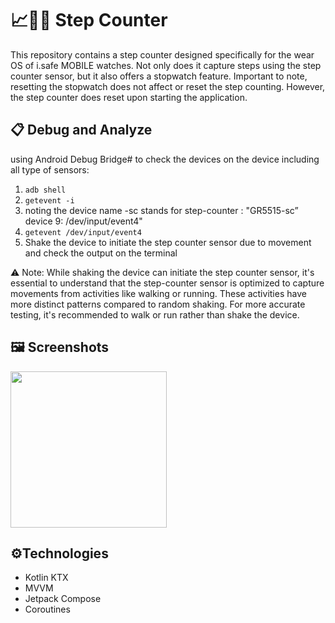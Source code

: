 # 📈🚶‍♂️ Step Counter 

This repository contains a step counter designed specifically for the wear OS of i.safe MOBILE watches. Not only does it capture steps using the step counter sensor, but it also offers a stopwatch feature.
Important to note, resetting the stopwatch does not affect or reset the step counting. However, the step counter does reset upon starting the application.


## 📋 Debug and Analyze 
using Android Debug Bridge# to check the devices on the device including all type of sensors: 

1. ```adb shell```
2. ```getevent -i```
3. noting the device name -sc stands for step-counter :
 "GR5515-sc” device 9: /dev/input/event4"
4. ``` getevent /dev/input/event4 ```
5. Shake the device to initiate the step counter sensor due to movement and check the output on the terminal

⚠️ Note: While shaking the device can initiate the step counter sensor, it's essential to understand that the step-counter sensor is optimized to capture movements from activities like walking or running. These activities have more distinct patterns compared to random shaking. For more accurate testing, it's recommended to walk or run rather than shake the device.

## 🖼️ Screenshots

<img src="/demo/screenshot_10.png.png" width="250"/> 

## ⚙️Technologies

- Kotlin KTX
- MVVM
- Jetpack Compose 
- Coroutines




  

